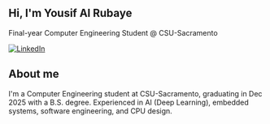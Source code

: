 ## Hi, I'm Yousif Al Rubaye  
Final-year Computer Engineering Student @ CSU-Sacramento  

[![LinkedIn](https://img.shields.io/badge/LinkedIn-0077B5?style=for-the-badge&logo=linkedin&logoColor=white)](https://www.linkedin.com/in/yousif-alrubaye/)  
## About me  

I'm a Computer Engineering student at CSU-Sacramento, graduating in Dec 2025 with a B.S. degree. Experienced in AI (Deep Learning), embedded systems, software engineering, and CPU design.
